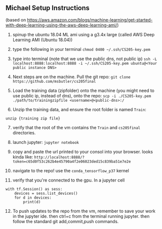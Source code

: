 ## Michael Setup Instructions
(based on https://aws.amazon.com/blogs/machine-learning/get-started-with-deep-learning-using-the-aws-deep-learning-ami/)
1. spinup the ubuntu 18.04 ML ami using a g3.4x large (called  AWS Deep Learning AMI (Ubuntu 18.04))
2. type the following in your terminal
`chmod 0400 ~/.ssh/CS205-key.pem`

3. type into terminal (note that we use the public dns, not public ip)
`ssh -L localhost:8888:localhost:8888 -i ~/.ssh/CS205-key.pem ubuntu@<Your public instance DNS>`

4. Next steps are on the machine. Pull the git repo:
`git clone https://github.com/msbutler/cs205final`


5. Load the training data (zipfolder) onto the machine (you might need to use public ip, instead of dns), onto the repo:
`scp -i ./CS205-key.pem ./path/to/trainingzipfile <username>@<public-dns>:/`

6. Unzip the training data, and ensure the root folder is named `Train`:

`unzip {training zip file}`

7. verify that the root of the vm contains the `Train` and `cs205final` directories.

8. launch jupyter:
`jupyter notebook`

9. copy and paste the url printed to your consol into your browser. looks kinda like:
`http://localhost:8888/?token=c65d0f53c262b4e45790a4f2e06023ded15c839ba51e7e2e`

10. navigate to the repo! use the `conda_tensorflow_p37` kernel

11. verify that you're connected to the gpu. In a jupyter cell
```
with tf.Session() as sess:
    devices = sess.list_devices()
    for d in devices:
        print(d)
```

12. To push updates to the repo from the vm, remember to save your work in the jupyter ide. then ctrl+c from the terminal running jupyter. then follow the standard git add,commit,push commands.
